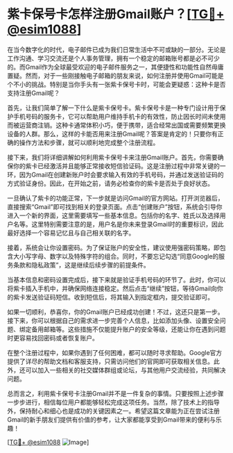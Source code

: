 # 紫卡保号卡怎样注册Gmail账户？[[TG💪+ @esim1088](https://t.me/s/esim1088)]

在当今数字化的时代，电子邮件已成为我们日常生活中不可或缺的一部分。无论是工作沟通、学习交流还是个人事务管理，拥有一个稳定的邮箱账号都是必不可少的。而Gmail作为全球最受欢迎的电子邮件服务之一，其便捷性和功能性自然毋庸置疑。然而，对于一些刚接触电子邮箱的朋友来说，如何注册并使用Gmail可能是个不小的挑战。特别是当你手头有一张紫卡保号卡时，可能会更疑惑：这种卡是否支持注册Gmail呢？

首先，让我们简单了解一下什么是紫卡保号卡。紫卡保号卡是一种专门设计用于保护手机号码的服务卡，它可以帮助用户维持手机卡的有效性，防止因长时间未使用而被运营商注销。这种卡通常体积小巧，便于携带，适合经常出国或需要频繁更换设备的人群。那么，这样的卡能否用来注册Gmail呢？答案是肯定的！只要你有正确的操作方法和步骤，就可以顺利地完成整个注册流程。

接下来，我们将详细讲解如何利用紫卡保号卡来注册Gmail账户。首先，你需要确保你的紫卡已经激活并且能够正常接收短信验证码。这是注册过程中非常关键的一环，因为Gmail在创建新账户时会要求输入有效的手机号码，并通过发送验证码的方式验证身份。因此，在开始之前，请务必检查你的紫卡是否处于良好状态。

一旦确认了紫卡的功能正常，下一步就是访问Gmail的官方网站。打开浏览器后，直接搜索“Gmail”即可找到相关的登录页面。点击“创建账户”按钮，系统会引导你进入一个新的界面，这里需要填写一些基本信息。包括你的名字、姓氏以及选择用户名等。这里特别需要注意的是，用户名是你未来登录Gmail时的重要标识，因此最好选择一个容易记忆且与自己相关联的名字。

接着，系统会让你设置密码。为了保证账户的安全性，建议使用强密码策略，即包含大小写字母、数字以及特殊字符的组合。同时，不要忘记勾选“同意Google的服务条款和隐私政策”，这是继续后续步骤的前提条件。

当基本信息和密码设置完成后，接下来就是验证手机号码的环节了。此时，你可以将紫卡插入手机中，并确保网络连接稳定。然后点击“继续”按钮，等待Gmail向你的紫卡发送验证码短信。收到短信后，将其输入到指定框内，提交验证即可。

如果一切顺利，恭喜你，你的Gmail账户已经成功创建！不过，这还只是第一步。接下来，你可以根据自己的需求进一步完善个人信息，比如添加头像、设置安全问题、绑定备用邮箱等。这些措施不仅能提升账户的安全等级，还能让你在遇到问题时更容易找回密码或者恢复账户。

在整个注册过程中，如果你遇到了任何困难，都可以随时寻求帮助。Google官方提供了详尽的帮助文档和客服支持，只需访问他们的官网即可获取相关信息。此外，还可以加入一些相关的社交媒体群组或论坛，与其他用户交流经验，共同解决问题。

总而言之，利用紫卡保号卡注册Gmail并不是一件复杂的事情。只要按照上述步骤一步步进行，相信每位用户都能够轻松完成这项任务。当然，除了技术上的指导外，保持耐心和细心也是成功的关键因素之一。希望这篇文章能为正在尝试注册Gmail的新手朋友们提供有价值的参考，让大家都能享受到Gmail带来的便利与乐趣！

[[TG💪+ @esim1088](https://t.me/s/esim1088) ![Image](https://i.postimg.cc/4NQfJmqS/Snipaste-2025-05-13-00-14-12.png)]